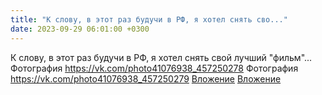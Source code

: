 ```yaml
---
title: "К слову, в этот раз будучи в РФ, я хотел снять сво..."
date: 2023-09-29 06:01:00 +0300
---
```


К слову, в этот раз будучи в РФ, я хотел снять свой лучший "фильм"...
Фотография
<a class="vk-attach" href="https://vk.com/photo41076938_457250278">https://vk.com/photo41076938_457250278</a>
Фотография
<a class="vk-attach" href="https://vk.com/photo41076938_457250279">https://vk.com/photo41076938_457250279</a>
<a class="vk-attach" href="https://vk.com/photo41076938_457250278">Вложение</a>
<a class="vk-attach" href="https://vk.com/photo41076938_457250279">Вложение</a>
